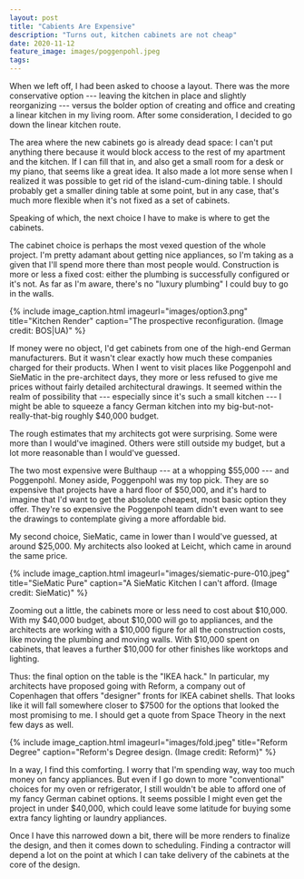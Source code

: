 ```yaml
---
layout: post
title: "Cabients Are Expensive"
description: "Turns out, kitchen cabinets are not cheap"
date: 2020-11-12
feature_image: images/poggenpohl.jpeg
tags: 
---
```


When we left off, I had been asked to choose a layout. There was the more conservative option --- leaving the kitchen in place and slightly reorganizing --- versus the bolder option of creating and office and creating a linear kitchen in my living room. After some consideration, I decided to go down the linear kitchen route.

The area where the new cabinets go is already dead space: I can't put anything there because it would block access to the rest of my apartment and the kitchen. If I can fill that in, and also get a small room for a desk or my piano, that seems like a great idea. It also made a lot more sense when I realized it was possible to get rid of the island-cum-dining table. I should probably get a smaller dining table at some point, but in any case, that's much more flexible when it's not fixed as a set of cabinets.

Speaking of which, the next choice I have to make is where to get the cabinets.

<!--more-->

The cabinet choice is perhaps the most vexed question of the whole project. I'm pretty adamant about getting nice appliances, so I'm taking as a given that I'll spend more there than most people would. Construction is more or less a fixed cost: either the plumbing is successfully configured or it's not. As far as I'm aware, there's no "luxury plumbing" I could buy to go in the walls.

{% include image_caption.html imageurl="images/option3.png" title="Kitchen Render" caption="The prospective reconfiguration. (Image credit: BOS|UA)" %}

If money were no object, I'd get cabinets from one of the high-end German manufacturers. But it wasn't clear exactly how much these companies charged for their products. When I went to visit places like Poggenpohl and SieMatic in the pre-architect days, they more or less refused to give me prices without fairly detailed architectural drawings. It seemed within the realm of possibility that --- especially since it's such a small kitchen --- I might be able to squeeze a fancy German kitchen into my big-but-not-really-that-big roughly $40,000 budget.

The rough estimates that my architects got were surprising. Some were more than I would've imagined. Others were still outside my budget, but a lot more reasonable than I would've guessed.

The two most expensive were Bulthaup --- at a whopping $55,000 --- and Poggenpohl. Money aside, Poggenpohl was my top pick. They are so expensive that projects have a hard floor of $50,000, and it's hard to imagine that I'd want to get the absolute cheapest, most basic option they offer. They're so expensive the Poggenpohl team didn't even want to see the drawings to contemplate giving a more affordable bid.

My second choice, SieMatic, came in lower than I would've guessed, at around $25,000. My architects also looked at Leicht, which came in around the same price.

{% include image_caption.html imageurl="images/siematic-pure-010.jpeg" title="SieMatic Pure" caption="A SieMatic Kitchen I can't afford. (Image credit: SieMatic)" %}

Zooming out a little, the cabinets more or less need to cost about $10,000. With my $40,000 budget, about $10,000 will go to appliances, and the architects are working with a $10,000 figure for all the construction costs, like moving the plumbing and moving walls. With $10,000 spent on cabinets, that leaves a further $10,000 for other finishes like worktops and lighting.

Thus: the final option on the table is the "IKEA hack." In particular, my architects have proposed going with Reform, a company out of Copenhagen that offers "designer" fronts for IKEA cabinet shells. That looks like it will fall somewhere closer to $7500 for the options that looked the most promising to me. I should get a quote from Space Theory in the next few days as well.

{% include image_caption.html imageurl="images/fold.jpeg" title="Reform Degree" caption="Reform's Degree design. (Image credit: Reform)" %}

In a way, I find this comforting. I worry that I'm spending way, way too much money on fancy appliances. But even if I go down to more "conventional" choices for my oven or refrigerator, I still wouldn't be able to afford one of my fancy German cabinet options. It seems possible I might even get the project in under $40,000, which could leave some latitude for buying some extra fancy lighting or laundry appliances.

Once I have this narrowed down a bit, there will be more renders to finalize the design, and then it comes down to scheduling. Finding a contractor will depend a lot on the point at which I can take delivery of the cabinets at the core of the design.

